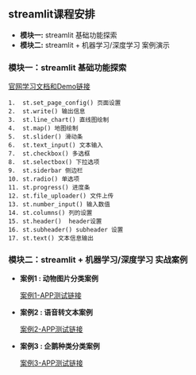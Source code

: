 ## streamlit课程安排

* **模块一:**  streamlit 基础功能探索
* **模块二:**  streamlit + 机器学习/深度学习 案例演示



### 模块一：streamlit 基础功能探索

[官网学习文档和Demo链接](https://docs.streamlit.io/)

```mark
1.  st.set_page_config() 页面设置
2.  st.write() 输出信息
3.  st.line_chart() 直线图绘制
4.  st.map() 地图绘制
5.  st.slider() 滑动条 
6.  st.text_input() 文本输入
7.  st.checkbox() 多选框
8.  st.selectbox() 下拉选项
9.  st.siderbar 侧边栏
10. st.radio() 单选项
11. st.progress() 进度条
12. st.file_uploader() 文件上传
13. st.number_input() 输入数值
14. st.columns() 列的设置
15. st.header()  header设置
16. st.subheader() subheader 设置
17. st.text() 文本信息输出
```



### 模块二：streamlit + 机器学习/深度学习 实战案例

- **案例1 : 动物图片分类案例**

    [案例1-APP测试链接](https://tommyta-02-projectsp-01-animal-appanimal-classification-imdsjm.streamlit.app/)

- **案例2 : 语音转文本案例**
    
    [案例2-APP测试链接](https://tommytang-02-projectsp-02-text-to-speech-apptext2speech-0wbojm.streamlit.app/)

- **案例3 : 企鹅种类分类案例**

    [案例3-APP测试链接](https://tommytang930-02-projectsp-03-penguin-apppenguin-case-02-dlw9u9.streamlit.app/)


